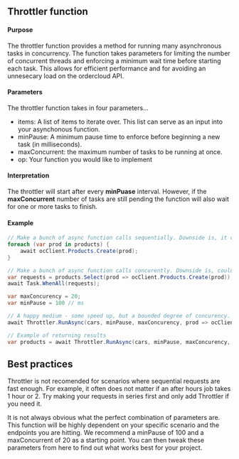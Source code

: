 ## Throttler function

#### Purpose 
The throttler function provides a method for running many asynchronous tasks in concurrency. The function takes parameters for limiting the number of concurrent threads and enforcing a minimum wait time before starting each task. This allows for efficient performance and for avoiding an unnesecary load on the ordercloud API.

#### Parameters
The throttler function takes in four parameters...
- items: A list of items to iterate over. This list can serve as an input into your asynchonous function.
- minPause: A minimum pause time to enforce before beginning a new task (in milliseconds).
- maxConcurrent: the maximum number of tasks to be running at once.
- op: Your function you would like to implement

#### Interpretation
The throttler will start after every **minPuase** interval. However, if the **maxConcurrent** number of tasks are still pending the function will also wait for one or more tasks to finish. 

#### Example 
```c#
// Make a bunch of async function calls sequentially. Downside is, it could be slow.
foreach (var prod in products) {
    await ocClient.Products.Create(prod);
}

// Make a bunch of async function calls concurently. Downside is, could strain resources. 
var requests = products.Select(prod => ocClient.Products.Create(prod));
await Task.WhenAll(requests);

var maxConcurency = 20;
var minPause = 100 // ms

// A happy medium - some speed up, but a bounded degree of concurency. 
await Throttler.RunAsync(cars, minPause, maxConcurency, prod => ocClient.Products.Create(prod));

// Example of returning results 
var products = await Throttler.RunAsync(cars, minPause, maxConcurency, prod => ocClient.Products.Get(prod.ID));

```

## Best practices
Throttler is not recomended for scenarios where sequential requests are fast enough. For example, it often does not matter if an after hours job takes 1 hour or 2. Try making your requests in series first and only add Throttler if you need it.

It is not always obvious what the perfect combination of parameters are. This function will be highly dependent on your specific scenario and the endpoints you are hitting. We recommend a minPause of 100 and a maxConcurrent of 20 as a starting point. You can then tweak these parameters from here to find out what works best for your project.
